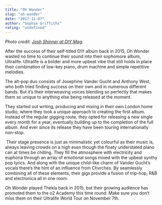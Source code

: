 ```yaml
---
title: "Oh Wonder"
slug: "oh-wonder"
date: "2017-11-07"
author: "Sophie Griffiths"
rating: "undefined"
---
```


_Photo credit: [Josh Shinner at DIY Mag](http://diymag.com/2017/04/07/oh-wonder-new-album-ultralife-out-june-2017-lifetimes)._

After the success of their self-titled DIY album back in 2015, Oh Wonder wasted no time to continue their sound into their sophomore album, Ultralife. Ultralife is a bolder and more upbeat vibe that still holds in place their combination of low-key piano, drum machine and simple repetitive melodies.

The alt-pop duo consists of Josephine Vander Gucht and Anthony West, who both tried finding success on their own and in numerous different bands. But it’s their interweaving voices blending so perfectly that makes them so unique to anything else being released at the moment.

They started out writing, producing and mixing in their own London home studio, where they took a unique approach to creating the first album. Instead of the regular gigging route, they opted for releasing a new single every month for a year, eventually building up to the completion of the full album. And ever since its release they have been touring internationally non-stop.

 Their stage presence is just as minimalistic yet colourful as their music is, always leaving crowds on a high even though the floaty understated piano can at times be chilling. They fill the atmosphere with electricity and euphoria through an array of emotional songs mixed with the upbeat synthy pop lyrics. And along with the unique child-like charm of Vander Gucht’s vocals there’s the hint of an influence from Chvrches. By seamlessly combining all of these elements, their gigs provide a fusion of trip-hop, R&B and electronica all in one room.

Oh Wonder played Thekla back in 2015, but their growing audience has promoted them to the o2 Academy this time round. Make sure you don’t miss them on their Ultralife World Tour on November 7th.
